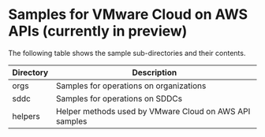# Samples for VMware Cloud on AWS APIs (currently in preview)

The following table shows the sample sub-directories and their contents.

Directory       | Description
----------------| -------------
orgs            | Samples for operations on organizations
sddc            | Samples for operations on SDDCs
helpers         | Helper methods used by VMware Cloud on AWS API samples